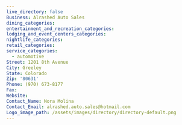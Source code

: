 ```yaml
---
live_directory: false
Business: Alrashed Auto Sales
dining_categories:
entertainment_and_recreation_categories:
lodging_and_event_centers_categories:
nightlife_categories:
retail_categories:
service_categories:
  - automotive
Street: 1201 8th Avenue
City: Greeley
State: Colorado
Zip: '80631'
Phone: (970) 673-8177
Fax:
Website:
Contact_Name: Nora Molina
Contact_Email: alrashed.auto.sales@hotmail.com
Logo_image_path: /assets/images/directory/directory-default.png
---
```


